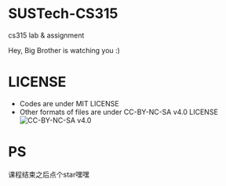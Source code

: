 # SUSTech-CS315
cs315 lab &amp; assignment

Hey, Big Brother is watching you :)


# LICENSE

* Codes are under MIT LICENSE
* Other formats of files are under CC-BY-NC-SA v4.0 LICENSE
  ![CC-BY-NC-SA v4.0](https://i.creativecommons.org/l/by-nc-sa/4.0/88x31.png)


# PS

课程结束之后点个star嘿嘿
